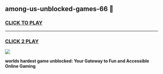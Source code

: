 
## among-us-unblocked-games-66 👋
<h3>
<a href="https://premium.freeplayer.one?title=among-us-unblocked-games-66&ref=14F">CLICK TO PLAY</a></h3>
<hr>

<h3>
<a href="https://premium.freeplayer.one?title=among-us-unblocked-games-66&ref=14F">CLICK 2 PLAY</a>
  
</h3>

<a href="https://premium.freeplayer.one?title=among-us-unblocked-games-66&ref=12F/"><img src="https://clearcache.store/games.png"></a>


**worlds hardest game unblocked: Your Gateway to Fun and Accessible Online Gaming**
